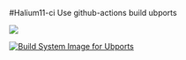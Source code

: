 
#Halium11-ci
Use github-actions build ubports

![](https://github.com/ut-on-garlic/ubports-ci/workflows/Build%20System%20Image%20for%20Ubports/badge.svg)

[![Build System Image for Ubports](https://github.com/AKhilRaghav0/ubports-ci/actions/workflows/build.yml/badge.svg)](https://github.com/AKhilRaghav0/ubports-ci/actions/workflows/build.yml)
